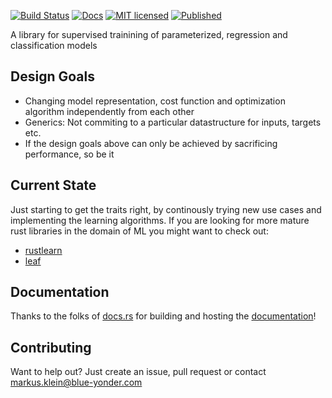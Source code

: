 [![Build Status](https://travis-ci.org/blue-yonder/vikos.svg?branch=master)](https://travis-ci.org/blue-yonder/vikos)
[![Docs](https://docs.rs/vikos/badge.svg)](https://docs.rs/vikos/)
[![MIT licensed](https://img.shields.io/github/license/mashape/apistatus.svg)](https://github.com/blue-yonder/vikos/blob/master/LICENSE)
[![Published](http://meritbadge.herokuapp.com/vikos)](https://crates.io/crates/vikos)

A library for supervised trainining of parameterized, regression and classification models

Design Goals
------------

* Changing model representation, cost function and optimization algorithm independently from each other
* Generics: Not commiting to a particular datastructure for inputs, targets etc.
* If the design goals above can only be achieved by sacrificing performance, so be it

Current State
-------------

Just starting to get the traits right, by continously trying new use cases
and implementing the learning algorithms. If you are looking for more mature
rust libraries in the domain of ML you might want to check out:
* [rustlearn]
* [leaf]

Documentation
-------------

Thanks to the folks of [docs.rs] for building and hosting the [documentation]!

Contributing
------------

Want to help out? Just create an issue, pull request or contact markus.klein@blue-yonder.com

[docs.rs]: https://docs.rs
[documentation]: https://docs.rs/vikos/
[tutorial]: https://docs.rs/vikos/0.1.4/vikos/tutorial/index.html
[rustup]:  http://www.rustup.rs
[rustlearn]: https://github.com/maciejkula/rustlearn
[leaf]: https://github.com/autumnai/leaf